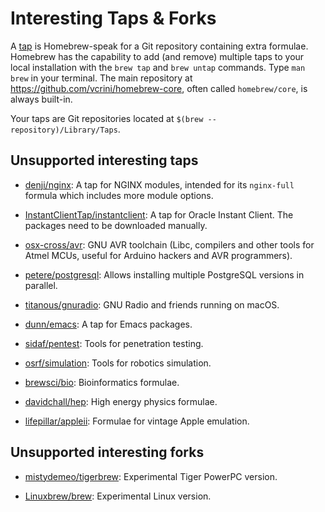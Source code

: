 # Interesting Taps & Forks

A [tap](Taps.md) is Homebrew-speak for a Git repository containing extra formulae.
Homebrew has the capability to add (and remove) multiple taps to your local installation with the `brew tap` and `brew untap` commands. Type `man brew` in your terminal. The main repository at <https://github.com/vcrini/homebrew-core>, often called `homebrew/core`, is always built-in.

Your taps are Git repositories located at `$(brew --repository)/Library/Taps`.

## Unsupported interesting taps

*   [denji/nginx](https://github.com/denji/homebrew-nginx): A tap for NGINX modules, intended for its `nginx-full` formula which includes more module options.

*   [InstantClientTap/instantclient](https://github.com/InstantClientTap/homebrew-instantclient): A tap for Oracle Instant Client. The packages need to be downloaded manually.

*   [osx-cross/avr](https://github.com/osx-cross/homebrew-avr): GNU AVR toolchain (Libc, compilers and other tools for Atmel MCUs, useful for Arduino hackers and AVR programmers).

*   [petere/postgresql](https://github.com/petere/homebrew-postgresql): Allows installing multiple PostgreSQL versions in parallel.

*   [titanous/gnuradio](https://github.com/titanous/homebrew-gnuradio):  GNU Radio and friends running on macOS.

*   [dunn/emacs](https://github.com/dunn/homebrew-emacs): A tap for Emacs packages.

*   [sidaf/pentest](https://github.com/sidaf/homebrew-pentest): Tools for penetration testing.

*   [osrf/simulation](https://github.com/osrf/homebrew-simulation): Tools for robotics simulation.

*   [brewsci/bio](https://github.com/brewsci/homebrew-bio): Bioinformatics formulae.

*   [davidchall/hep](https://github.com/davidchall/homebrew-hep): High energy physics formulae.

*   [lifepillar/appleii](https://github.com/lifepillar/homebrew-appleii): Formulae for vintage Apple emulation.

## Unsupported interesting forks

*   [mistydemeo/tigerbrew](https://github.com/mistydemeo/tigerbrew): Experimental Tiger PowerPC version.

*   [Linuxbrew/brew](https://github.com/Linuxbrew/brew): Experimental Linux version.
